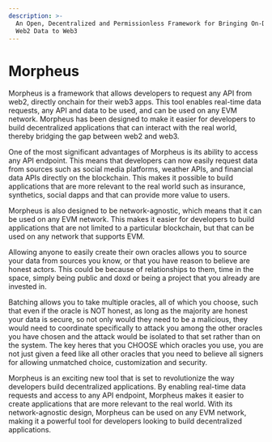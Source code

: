 ```yaml
---
description: >-
  An Open, Decentralized and Permissionless Framework for Bringing On-Demand
  Web2 Data to Web3
---
```


# Morpheus

Morpheus is a framework that allows developers to request any API from web2, directly onchain for their web3 apps. This tool enables real-time data requests, any API and data to be used, and can be used on any EVM network. Morpheus has been designed to make it easier for developers to build decentralized applications that can interact with the real world, thereby bridging the gap between web2 and web3.

One of the most significant advantages of Morpheus is its ability to access any API endpoint. This means that developers can now easily request data from sources such as social media platforms, weather APIs, and financial data APIs directly on the blockchain. This makes it possible to build applications that are more relevant to the real world such as insurance, synthetics, social dapps and that can provide more value to users.

Morpheus is also designed to be network-agnostic, which means that it can be used on any EVM network. This makes it easier for developers to build applications that are not limited to a particular blockchain, but that can be used on any network that supports EVM.

Allowing anyone to easily create their own oracles allows you to source your data from sources you know, or that you have reason to believe are honest actors. This could be because of relationships to them, time in the space, simply being public and doxd or being a project that you already are invested in.

Batching allows you to take multiple oracles, all of which you choose, such that even if the oracle is NOT honest, as long as the majority are honest your data is secure, so not only would they need to be a malicious, they would need to coordinate specifically to attack you among the other oracles you have chosen and the attack would be isolated to that set rather than on the system. The key heres that you CHOOSE which oracles you use, you are not just given a feed like all other oracles that you need to believe all signers for allowing unmatched choice, customization and security.

Morpheus is an exciting new tool that is set to revolutionize the way developers build decentralized applications. By enabling real-time data requests and access to any API endpoint, Morpheus makes it easier to create applications that are more relevant to the real world. With its network-agnostic design, Morpheus can be used on any EVM network, making it a powerful tool for developers looking to build decentralized applications.
